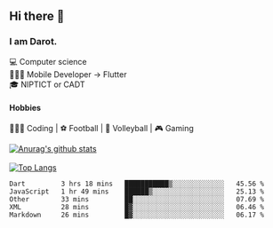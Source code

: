 ## Hi there 👋

### I am Darot.

💻 Computer science <br>
🧑🏻‍💻 Mobile Developer -> Flutter<br>
🎓 NIPTICT or CADT<br>

#### Hobbies 
🧑🏻‍💻 Coding  |  ⚽️ Football | 🏐 Volleyball | 🎮 Gaming<br>

<!-- [![Darot's GitHub stats](https://github-readme-stats.vercel.app/api?username=darot-chen)](https://github.com/darot-chen/github-readme-stats) -->
<!--
**darot-chen/darot-chen** is a ✨ _special_ ✨ repository because its `README.md` (this file) appears on your GitHub profile.

Here are some ideas to get you started:

- 🔭 I’m currently working on ...
- 🌱 I’m currently learning ...
- 👯 I’m looking to collaborate on ...
- 🤔 I’m looking for help with ...
- 💬 Ask me about ...
- 📫 How to reach me: ...
- 😄 Pronouns: ...
- ⚡ Fun fact: ...
-->

[![Anurag's github stats](https://github-readme-stats.vercel.app/api?username=darot-chen&count_private=true&theme=cobalt&show_icons=true)](https://github.com/darot-chen)
</br>
</br>
[![Top Langs](https://github-readme-stats.vercel.app/api/top-langs/?username=darot-chen&layout=compact&theme=cobalt)](https://github.com/darot-chen/)


<!--START_SECTION:waka-->

```text
Dart         3 hrs 18 mins   ███████████▒░░░░░░░░░░░░░   45.56 %
JavaScript   1 hr 49 mins    ██████▒░░░░░░░░░░░░░░░░░░   25.13 %
Other        33 mins         ██░░░░░░░░░░░░░░░░░░░░░░░   07.69 %
XML          28 mins         █▓░░░░░░░░░░░░░░░░░░░░░░░   06.46 %
Markdown     26 mins         █▓░░░░░░░░░░░░░░░░░░░░░░░   06.17 %
```

<!--END_SECTION:waka-->
